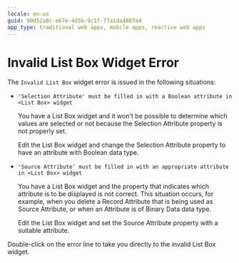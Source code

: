 ```yaml
---
locale: en-us
guid: 90d52a8c-e67e-4d5b-9c1f-77a1da4087a4
app_type: traditional web apps, mobile apps, reactive web apps
---
```


# Invalid List Box Widget Error

The `Invalid List Box` widget error is issued in the following situations:

* `'Selection Attribute' must be filled in with a Boolean attribute in <List Box> widget`
  
    You have a List Box widget and it won't be possible to determine which values are selected or not because the Selection Attribute property is not properly set.

    Edit the List Box widget and change the Selection Attribute property to have an attribute with Boolean data type.

* `'Source Attribute' must be filled in with an appropriate attribute in <List Box> widget`
  
    You have a List Box widget and the property that indicates which attribute is to be displayed is not correct. This situation occurs, for example, when you delete a Record Attribute that is being used as Source Attribute, or when an Attribute is of Binary Data data type.

    Edit the List Box widget and set the Source Attribute property with a suitable attribute.

Double-click on the error line to take you directly to the invalid List Box widget.
